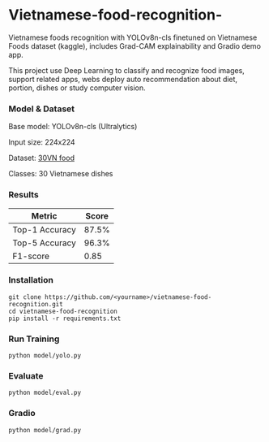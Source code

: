 # Vietnamese-food-recognition-

Vietnamese foods recognition  with YOLOv8n-cls finetuned on Vietnamese Foods dataset (kaggle), includes Grad-CAM explainability and Gradio demo app.

This project use Deep Learning to classify and recognize food images, support related apps, webs deploy auto recommendation about diet, portion, dishes or study computer vision.

### Model & Dataset

Base model: YOLOv8n-cls (Ultralytics)

Input size: 224x224

Dataset: [30VN food](https://www.kaggle.com/datasets/quandang/vietnamese-foods)

Classes: 30 Vietnamese dishes
### Results
| Metric | Score |
|--------|--------|
| Top-1 Accuracy | 87.5% |
| Top-5 Accuracy | 96.3% |
| F1-score | 0.85 |

### Installation
```
git clone https://github.com/<yourname>/vietnamese-food-recognition.git
cd vietnamese-food-recognition
pip install -r requirements.txt
```

### Run Training

```
python model/yolo.py
```

### Evaluate

```
python model/eval.py
```

### Gradio

```
python model/grad.py
```


